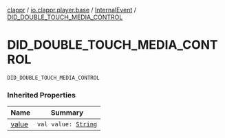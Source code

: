 [clappr](../../index.md) / [io.clappr.player.base](../index.md) / [InternalEvent](index.md) / [DID_DOUBLE_TOUCH_MEDIA_CONTROL](./-d-i-d_-d-o-u-b-l-e_-t-o-u-c-h_-m-e-d-i-a_-c-o-n-t-r-o-l.md)

# DID_DOUBLE_TOUCH_MEDIA_CONTROL

`DID_DOUBLE_TOUCH_MEDIA_CONTROL`

### Inherited Properties

| Name | Summary |
|---|---|
| [value](value.md) | `val value: `[`String`](https://kotlinlang.org/api/latest/jvm/stdlib/kotlin/-string/index.html) |
